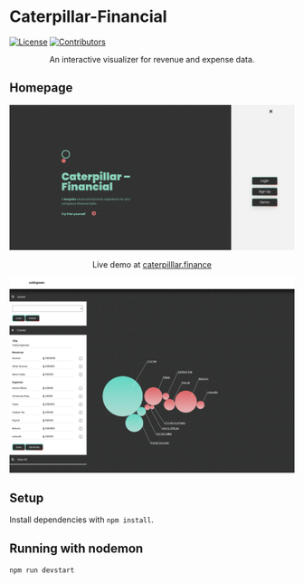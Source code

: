 # Caterpillar-Financial

[![License](https://img.shields.io/github/license/nicholas-ewasiuk/caterpillar-financial)](https://github.com/nicholas-ewasiuk/caterpillar-financial/blob/master/LICENSE.txt)
[![Contributors](https://img.shields.io/github/contributors/nicholas-ewasiuk/caterpillar-financial)](https://github.com/nicholas-ewasiuk/caterpillar-financial/graphs/contributors)

<p align="center">An interactive visualizer for revenue and expense data.
</p>

## Homepage
<p align="center">
    <img src="/public/images/caterpillar-financial002.png" />
</p>



<p align="center">Live demo at <a href="https://caterpilllar.finance/">caterpilllar.finance</a>
</p>

<p align="center">
    <img src="/public/images/caterpillar-financial01.png" />
</p>

## Setup

Install dependencies with `npm install`.

## Running with nodemon

```sh
npm run devstart
```
